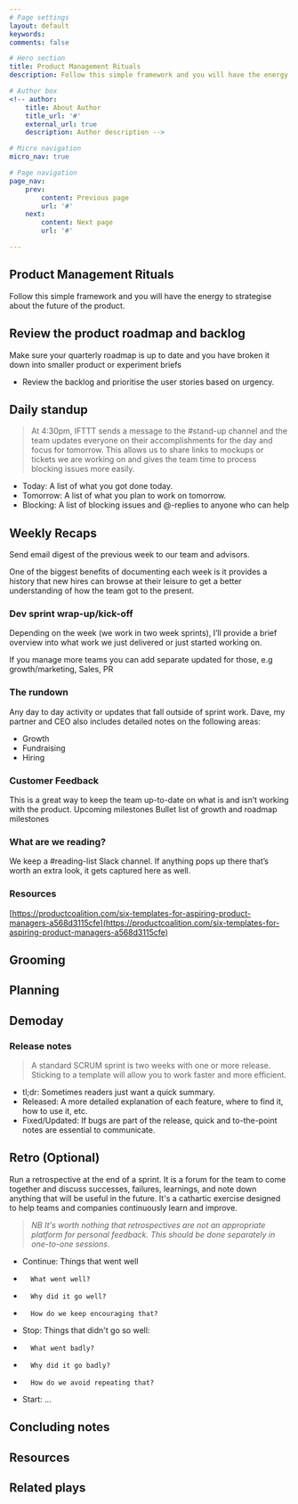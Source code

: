 ```yaml
---
# Page settings
layout: default
keywords:
comments: false

# Hero section
title: Product Management Rituals
description: Follow this simple framework and you will have the energy to strategise about the future of the product.

# Author box
<!-- author:
    title: About Author
    title_url: '#'
    external_url: true
    description: Author description -->

# Micro navigation
micro_nav: true

# Page navigation
page_nav:
    prev:
        content: Previous page
        url: '#'
    next:
        content: Next page
        url: '#'

---
```



## Product Management Rituals
Follow this simple framework and you will have the energy to strategise about the future of the product.

## Review the product roadmap and backlog
Make sure your quarterly roadmap is up to date and you have broken it down into smaller product or experiment briefs
- Review the backlog and prioritise the user stories based on urgency.

## Daily standup
> At 4:30pm, IFTTT sends a message to the #stand-up channel and the team updates everyone on their accomplishments for the day and focus for tomorrow. This allows us to share links to mockups or tickets we are working on and gives the team time to process blocking issues more easily.

- Today: A list of what you got done today.
- Tomorrow: A list of what you plan to work on tomorrow.
- Blocking: A list of blocking issues and @-replies to anyone who can help

## Weekly Recaps
Send email digest of the previous week to our team and advisors.

One of the biggest benefits of documenting each week is it provides a history that new hires can browse at their leisure to get a better understanding of how the team got to the present.

### Dev sprint wrap-up/kick-off
Depending on the week (we work in two week sprints), I’ll provide a brief overview into what work we just delivered or just started working on.

If you manage more teams you can add separate updated for those, e.g growth/marketing, Sales, PR

### The rundown
Any day to day activity or updates that fall outside of sprint work. Dave, my partner and CEO also includes detailed notes on the following areas:
- Growth
- Fundraising
- Hiring

### Customer Feedback
This is a great way to keep the team up-to-date on what is and isn’t working with the product.
Upcoming milestones
Bullet list of growth and roadmap milestones

### What are we reading?
We keep a #reading-list Slack channel. If anything pops up there that’s worth an extra look, it gets captured here as well.

### Resources
[https://productcoalition.com/six-templates-for-aspiring-product-managers-a568d3115cfe](https://productcoalition.com/six-templates-for-aspiring-product-managers-a568d3115cfe)


## Grooming
## Planning
## Demoday
### Release notes
> A standard SCRUM sprint is two weeks with one or more release. Sticking to a template will allow you to work faster and more efficient.
- tl;dr: Sometimes readers just want a quick summary.
- Released: A more detailed explanation of each feature, where to find it, how to use it, etc.
- Fixed/Updated: If bugs are part of the release, quick and to-the-point notes are essential to communicate.


## Retro (Optional)
Run a retrospective at the end of a sprint. It is a forum for the team to come together and discuss successes, failures, learnings, and note down anything that will be useful in the future. It's a cathartic exercise designed to help teams and companies continuously learn and improve.

> *NB It's worth nothing that retrospectives are not an appropriate platform for personal feedback. This should be done separately in one-to-one sessions*.
- Continue: Things that went well
-		What went well?
-		Why did it go well?
-		How do we keep encouraging that?

- Stop: Things that didn't go so well:
-		What went badly?
-		Why did it go badly?
-		How do we avoid repeating that?

- Start: …

## Concluding notes

## Resources

## Related plays

